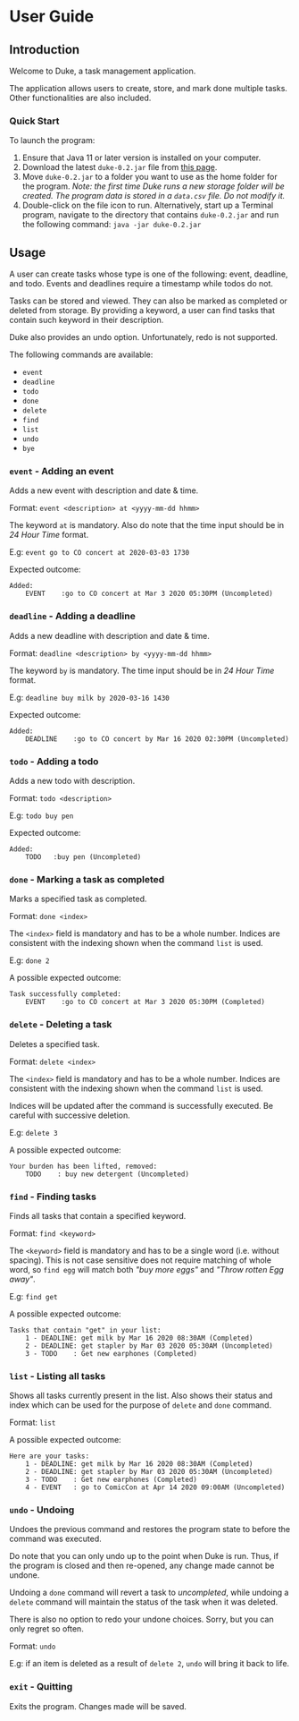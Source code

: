 # User Guide
## Introduction 
Welcome to Duke, a task management application. 

The application allows users to create, store, and mark done multiple tasks. Other functionalities are also included. 
### Quick Start
To launch the program: 
1. Ensure that Java 11 or later version is installed on your computer.
2. Download the latest `duke-0.2.jar` file from [this page](https://github.com/wardetu/duke/releases/tag/0.2).
3. Move `duke-0.2.jar` to a folder you want to use as the home folder for the program. 
*Note: the first time Duke runs a new storage folder will be created. The program data is stored in a `data.csv` file. Do not modify it.*
4. Double-click on the file icon to run. Alternatively, start up a Terminal program, navigate to the directory
that contains `duke-0.2.jar` and run the following command: `java -jar duke-0.2.jar`

## Usage
A user can create tasks whose type is one of the following: event, deadline, and todo. Events and 
deadlines require a timestamp while todos do not. 

Tasks can be stored and viewed. They can also be marked as completed or deleted from storage.
By providing a keyword, a user can find tasks that contain such keyword in their description.

Duke also provides an undo option. Unfortunately, redo is not supported.

The following commands are available:
* `event`
* `deadline`
* `todo`
* `done`
* `delete`
* `find`
* `list`
* `undo`
* `bye`

### `event` - Adding an event

Adds a new event with description and date & time.

Format: `event <description> at <yyyy-mm-dd hhmm>`

The keyword `at` is mandatory. Also do note that the time input should be in *24 Hour Time* format.

E.g: `event go to CO concert at 2020-03-03 1730`

Expected outcome:
    
    Added:
        EVENT    :go to CO concert at Mar 3 2020 05:30PM (Uncompleted)
        

### `deadline` - Adding a deadline

Adds a new deadline with description and date & time.

Format: `deadline <description> by <yyyy-mm-dd hhmm>`

The keyword `by` is mandatory. The time input should be in *24 Hour Time* format.

E.g: `deadline buy milk by 2020-03-16 1430`

Expected outcome:
    
    Added:
        DEADLINE    :go to CO concert by Mar 16 2020 02:30PM (Uncompleted)
        

### `todo` - Adding a todo

Adds a new todo with description.

Format: `todo <description>`

E.g: `todo buy pen`

Expected outcome:
    
    Added:
        TODO   :buy pen (Uncompleted)
        

### `done` - Marking a task as completed
Marks a specified task as completed.

Format: `done <index>`

The `<index>` field is mandatory and has to be a whole number. Indices are consistent with the indexing
shown when the command `list` is used.

E.g: `done 2`

A possible expected outcome:
    
    Task successfully completed:    
        EVENT    :go to CO concert at Mar 3 2020 05:30PM (Completed)
       

### `delete` - Deleting a task

Deletes a specified task.

Format: `delete <index>`

The `<index>` field is mandatory and has to be a whole number. Indices are consistent with the indexing
shown when the command `list` is used. 

Indices will be updated after the command is successfully executed. Be careful with successive deletion.

E.g: `delete 3`

A possible expected outcome:

    Your burden has been lifted, removed:
        TODO    : buy new detergent (Uncompleted)
        
### `find` - Finding tasks 

Finds all tasks that contain a specified keyword.

Format: `find <keyword>`

The `<keyword>` field is mandatory and has to be a single word (i.e. without spacing).
This is not case sensitive does not require matching of whole word, so `find egg` will match 
both *"buy more eggs"* and *"Throw rotten Egg away"*.


E.g: `find get`

A possible expected outcome:

    Tasks that contain "get" in your list:
        1 - DEADLINE: get milk by Mar 16 2020 08:30AM (Completed)
        2 - DEADLINE: get stapler by Mar 03 2020 05:30AM (Uncompleted)
        3 - TODO    : Get new earphones (Completed)

### `list` - Listing all tasks

Shows all tasks currently present in the list. Also shows their status and index which
can be used for the purpose of `delete` and `done` command.

Format: `list`

A possible expected outcome:

    Here are your tasks:
        1 - DEADLINE: get milk by Mar 16 2020 08:30AM (Completed)
        2 - DEADLINE: get stapler by Mar 03 2020 05:30AM (Uncompleted)
        3 - TODO    : Get new earphones (Completed)
        4 - EVENT   : go to ComicCon at Apr 14 2020 09:00AM (Uncompleted)
    
### `undo` - Undoing 

Undoes the previous command and restores the program state to before the command
was executed. 

Do note that you can only undo up to the point when Duke is run. Thus, if the program
is closed and then re-opened, any change made cannot be undone. 

Undoing a `done` command will revert a task to *uncompleted*, while undoing
a `delete` command will maintain the status of the task when it was deleted.

There is also no option to redo your undone choices. Sorry, but you can only regret so often.

Format: `undo`

E.g: if an item is deleted as a result of `delete 2`, `undo` will bring it back to life.

### `exit` - Quitting

Exits the program. Changes made will be saved.